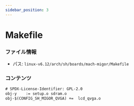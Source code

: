 ```yaml
---
sidebar_position: 3
---
```

# Makefile

### ファイル情報

- パス: `linux-v6.12/arch/sh/boards/mach-migor/Makefile`

### コンテンツ

```txt
# SPDX-License-Identifier: GPL-2.0
obj-y	 := setup.o sdram.o
obj-$(CONFIG_SH_MIGOR_QVGA)	+=  lcd_qvga.o

```
